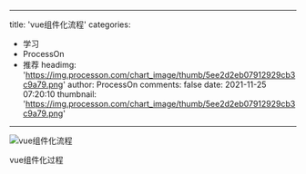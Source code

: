 
---
title: 'vue组件化流程'
categories: 
 - 学习
 - ProcessOn
 - 推荐
headimg: 'https://img.processon.com/chart_image/thumb/5ee2d2eb07912929cb3c9a79.png'
author: ProcessOn
comments: false
date: 2021-11-25 07:20:10
thumbnail: 'https://img.processon.com/chart_image/thumb/5ee2d2eb07912929cb3c9a79.png'
---

<div>   
<img class="thumb" alt="vue组件化流程" src="https://img.processon.com/chart_image/thumb/5ee2d2eb07912929cb3c9a79.png" referrerpolicy="no-referrer">
<p>vue组件化过程</p>  
</div>
            
